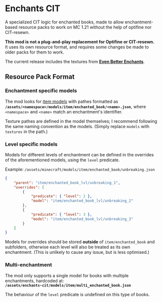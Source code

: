 # Enchants CIT
A specialized CIT logic for enchanted books, made to allow enchantment-based resource packs to work on MC 1.21 without the help of optifine nor CIT-resewn.

**This mod is not a plug-and-play replacement for Optifine or CIT-resewn.**
It uses its own resource format, and requires some changes be made to older packs for them to work.

The current release includes the textures from [**Even Better Enchants**](https://modrinth.com/resourcepack/even-better-enchants).

## Resource Pack Format

### Enchantment specific models
The mod looks for [item models](https://minecraft.wiki/w/Model#Item_models) with pathes formatted as  
**`/assets/<namespace>/models/item/enchanted_book/<name>.json`**, where `<namespace>` and `<name>` match an enchantment's identifier.

Texture pathes are defined in the model themselves; I recommend following the same naming convention as the models. (Simply replace `models` with `textures` in the path.)

### Level specific models
Models for different levels of enchantment can be defined in the overrides of the aforementioned models, using the `level` predicate.


Example: `/assets/minecraft/models/item/enchanted_book/unbreaking.json`
```json
{
	"parent": "item/enchanted_book_lvl/unbreaking_1",
	"overrides": [
		{
			"predicate": { "level": 2 },
			"model": "item/enchanted_book_lvl/unbreaking_2"
		},
		{
			"predicate": { "level": 3 },
			"model": "item/enchanted_book_lvl/unbreaking_3"
		}
	]
}
```

Models for overrides should be stored **outside** of `item/enchanted_book` and subfolders, otherwise each level will also be treated as its own enchantment. (This is unlikely to cause any issue, but is less optimised.)

### Multi-enchantment
The mod only supports a single model for books with multiple enchantments, hardcoded at:  
**`/assets/enchants-cit/models/item/multi_enchanted_book.json`**

The behaviour of the `level` predicate is undefined on this type of books.
